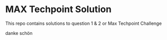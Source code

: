 # MAX Techpoint Solution

This repo contains solutions to question 1 & 2 or Max Techpoint Challenge

danke schön
